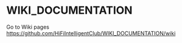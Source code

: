 # WIKI_DOCUMENTATION

Go to Wiki pages  https://github.com/HiFiIntelligentClub/WIKI_DOCUMENTATION/wiki
